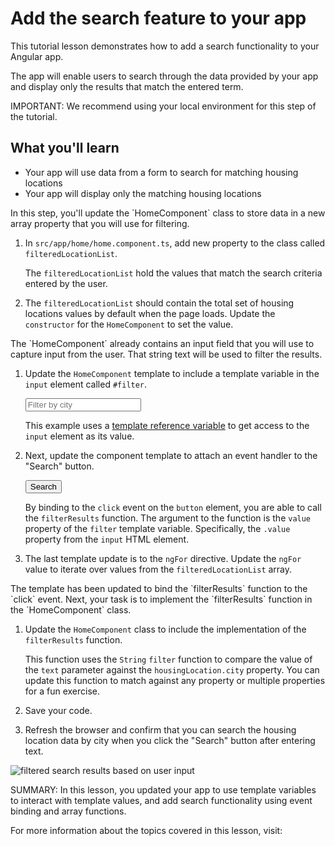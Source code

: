 # Add the search feature to your app

This tutorial lesson demonstrates how to add a search functionality to your Angular app.

The app will enable users to search through the data provided by your app and display only the results that match the entered term.

<docs-video src="https://www.youtube.com/embed/5K10oYJ5Y-E?si=TiuNKx_teR9baO7k&amp;start=457"/>

IMPORTANT: We recommend using your local environment for this step of the tutorial.

## What you'll learn

- Your app will use data from a form to search for matching housing locations
- Your app will display only the matching housing locations

<docs-workflow>

<docs-step title="Update the home component properties">
In this step, you'll update the `HomeComponent` class to store data in a new array property that you will use for filtering.

1. In `src/app/home/home.component.ts`, add new property to the class called `filteredLocationList`.

   <docs-code header="Add the filtered results property" path="adev/src/content/tutorials/first-app/steps/14-http/src/app/home/home.component.ts" visibleLines="[30]"/>

   The `filteredLocationList` hold the values that match the search criteria entered by the user.

1. The `filteredLocationList` should contain the total set of housing locations values by default when the page loads. Update the `constructor` for the `HomeComponent` to set the value.

<docs-code header="Set the value of filteredLocationList" path="adev/src/content/tutorials/first-app/steps/14-http/src/app/home/home.component.ts" visibleLines="[31,34]"/>

</docs-step>

<docs-step title="Update the home component template">
The `HomeComponent` already contains an input field that you will use to capture input from the user. That string text will be used to filter the results.

1. Update the `HomeComponent` template to include a template variable in the `input` element called `#filter`.

   <docs-code header="Add a template variable to HomeComponent's template" language="html">
       <input type="text" placeholder="Filter by city" #filter>
   </docs-code>

   This example uses a [template reference variable](guide/templates) to get access to the `input` element as its value.

1. Next, update the component template to attach an event handler to the "Search" button.

   <docs-code header="Bind the click event" language="html">
       <button class="primary" type="button" (click)="filterResults(filter.value)">Search</button>
   </docs-code>

   By binding to the `click` event on the `button` element, you are able to call the `filterResults` function. The argument to the function is the `value` property of the `filter` template variable. Specifically, the `.value` property from the `input` HTML element.

1. The last template update is to the `ngFor` directive. Update the `ngFor` value to iterate over values from the `filteredLocationList` array.

<docs-code header="Update the ngFor directive value" language="html">
    <app-housing-location *ngFor="let housingLocation of filteredLocationList" [housingLocation]="housingLocation"></app-housing-location>
</docs-code>

</docs-step>

<docs-step title="Implement the event handler function">
The template has been updated to bind the `filterResults` function to the `click` event. Next, your task is to implement the `filterResults` function in the `HomeComponent` class.

1. Update the `HomeComponent` class to include the implementation of the `filterResults` function.

   <docs-code header="Add the filterResults function implementation" path="adev/src/content/tutorials/first-app/steps/14-http/src/app/home/home.component.ts" visibleLines="[35,44]"/>

   This function uses the `String` `filter` function to compare the value of the `text` parameter against the `housingLocation.city` property. You can update this function to match against any property or multiple properties for a fun exercise.

1. Save your code.

1. Refresh the browser and confirm that you can search the housing location data by city when you click the "Search" button after entering text.

<img alt="filtered search results based on user input" src="assets/images/tutorials/first-app/homes-app-lesson-13-step-3.png">
</docs-step>

</docs-workflow>

SUMMARY: In this lesson, you updated your app to use template variables to interact with template values, and add search functionality using event binding and array functions.

For more information about the topics covered in this lesson, visit:

<docs-pill-row>
  <docs-pill href="guide/templates" title="Template Variables"/>
  <docs-pill href="guide/templates/event-listeners" title="Event Handling"/>
</docs-pill-row>
